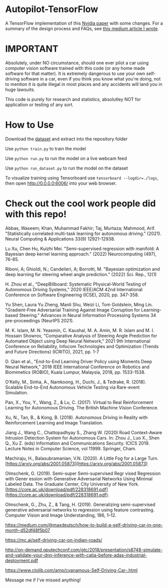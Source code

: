 # Autopilot-TensorFlow
A TensorFlow implementation of this [Nvidia paper](https://arxiv.org/pdf/1604.07316.pdf) with some changes. For a summary of the design process and FAQs, see [this medium article I wrote](https://medium.com/@sullyfchen/how-a-high-school-junior-made-a-self-driving-car-705fa9b6e860).

# IMPORTANT
Absolutely, under NO circumstance, should one ever pilot a car using computer vision software trained with this code (or any home made software for that matter). It is extremely dangerous to use your own self-driving software in a car, even if you think you know what you're doing, not to mention it is quite illegal in most places and any accidents will land you in huge lawsuits.

This code is purely for research and statistics, absolutley NOT for application or testing of any sort.

# How to Use
Download the [dataset](https://github.com/SullyChen/driving-datasets) and extract into the repository folder

Use `python train.py` to train the model

Use `python run.py` to run the model on a live webcam feed

Use `python run_dataset.py` to run the model on the dataset

To visualize training using Tensorboard use `tensorboard --logdir=./logs`, then open http://0.0.0.0:6006/ into your web browser.

# Check out the cool work people did with this repo!

Abbas, Waseem; Khan, Muhammad Fakhir; Taj, Murtaza; Mahmood, Arif. "Statistically correlated multi-task learning for autonomous driving." (2021). Neural Computing & Applications 33(9) 12921-12938.

Lu Xu, Chen Hu, Kuizhi Mei. "Semi-supervised regression with manifold: A Bayesian deep kernel learning approach." (2022) Neurocomputing (497), 76-85.

Riboni, A; Ghioldi, N.; Candelieri, A; Borrotti, M. "Bayesian optimization and deep learning for steering wheel angle prediction." (2022) Sci. Rep., 12(1)

H. Zhou et al., "DeepBillboard: Systematic Physical-World Testing of Autonomous Driving Systems," 2020 IEEE/ACM 42nd International Conference on Software Engineering (ICSE), 2020, pp. 347-358.

Yu Shen, Laura Yu Zheng, Manli Shu, Weizi Li, Tom Goldstein, Ming Lin. "Gradient-Free Adversarial Training Against Image Corruption for Learning-based Steering." Advances in Neural Information Processing Systems 34 pre-proceedings (NeurIPS 2021).

M. K. Islam, M. N. Yeasmin, C. Kaushal, M. A. Amin, M. R. Islam and M. I. Hossain Showrov, "Comparative Analysis of Steering Angle Prediction for Automated Object using Deep Neural Network," 2021 9th International Conference on Reliability, Infocom Technologies and Optimization (Trends and Future Directions) (ICRITO), 2021, pp. 1-7

D. Qian et al., "End-to-End Learning Driver Policy using Moments Deep Neural Network," 2018 IEEE International Conference on Robotics and Biomimetics (ROBIO), Kuala Lumpur, Malaysia, 2018, pp. 1533-1538.

O’Kelly, M., Sinha, A., Namkoong, H., Duchi, J., & Tedrake, R. (2018). Scalable End-to-End Autonomous Vehicle Testing via Rare-event Simulation.

Pan, X., You, Y., Wang, Z., & Lu, C. (2017). Virtual to Real Reinforcement Learning for Autonomous Driving. The British Machine Vision Conference.

Xu, N., Tan, B., & Kong, B. (2018). Autonomous Driving in Reality with Reinforcement Learning and Image Translation.

Jiang J., Wang C., Chattopadhyay S., Zhang W. (2020) Road Context-Aware Intrusion Detection System for Autonomous Cars. In: Zhou J., Luo X., Shen Q., Xu Z. (eds) Information and Communications Security. ICICS 2019. Lecture Notes in Computer Science, vol 11999. Springer, Cham. 

Machiraju, H., Balasubramanian, V.N. (2020). A Little Fog for a Large Turn. [https://arxiv.org/abs/2001.05873](https://arxiv.org/abs/2001.05873)

Olmschenk, G. (2019). Semi-super Semi-supervised Regr vised Regression with Gener ession with Generative Adversarial Networks Using Minimal Labeled Data. The Graduate Center, City University of New York. [https://core.ac.uk/download/pdf/228318691.pdf](https://core.ac.uk/download/pdf/228318691.pdf).

Olmschenk, G., Zhu, Z., & Tang, H. (2019). Generalizing semi-supervised generative adversarial networks to regression using feature contrasting. Computer Vision and Image Understanding, 186, 1–12. 

https://medium.com/@maxdeutsch/how-to-build-a-self-driving-car-in-one-month-d52df48f5b07

https://mc.ai/self-driving-car-on-indian-roads/

http://on-demand.gputechconf.com/gtc/2018/presentation/s8748-simulate-and-validate-your-dnn-inference-with-catia-before-adas-industrial-deployment.pdf

https://www.ctolib.com/amp/cyanamous-Self-Driving-Car-.html

Message me if I've missed anything!
